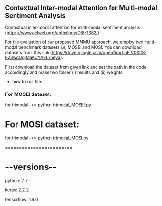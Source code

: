 ## Contextual Inter-modal Attention for Multi-modal Sentiment Analysis
Contextual inter-modal attention for multi-modal sentiment analysis (https://www.aclweb.org/anthology/D18-1382/)

For the evaluation of our proposed MMMU approach, we employ two multi-modal benchmark datasets i.e, MOSEI and MOSI. You can download datasets from this link (https://drive.google.com/open?id=1IaErV0XIf8-F23wdOgjMaACYAELxneya).

First download the dataset from given link and set the path in the code accordingly and make two folder (i) results and (ii) weights.

* how to run file:

### For MOSEI dataset:
for trimodal-->>  python trimodal_MOSEI.py  

# For MOSI dataset:
for trimodal-->>  python trimodal_MOSI.py  

========================

# --versions--

python: 2.7

keras: 2.2.2

tensorflow: 1.9.0
